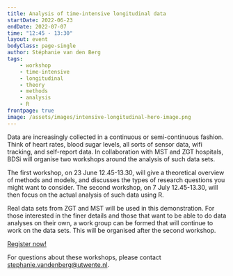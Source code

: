 ```yaml
---
title: Analysis of time-intensive longitudinal data
startDate: 2022-06-23
endDate: 2022-07-07
time: "12:45 - 13:30"
layout: event
bodyClass: page-single
author: Stéphanie van den Berg
tags:
    - workshop
    - time-intensive
    - longitudinal
    - theory
    - methods
    - analysis
    - R
frontpage: true
image: /assets/images/intensive-longitudinal-hero-image.png
---
```


Data are increasingly collected in a continuous or semi-continuous fashion.
Think of heart rates, blood sugar levels, all sorts of sensor data, wifi tracking, and self-report data.
In collaboration with MST and ZGT hospitals, BDSi will organise two workshops around the analysis of such data sets.

The first workshop, on 23 June 12.45-13.30, will give a theoretical overview of methods and models, and discusses the types of research questions you might want to consider.
The second workshop, on 7 July 12.45-13.30, will then focus on the actual analysis of such data using R.

Real data sets from ZGT and MST will be used in this demonstration.
For those interested in the finer details and those that want to be able to do data analyses on their own, a work group can be formed that will continue to work on the data sets.
This will be organised after the second workshop.

<a class="button" href="mailto:bdsi@utwente.nl?subject=intensive&body=I would like to join the workshops on analysis of intensive longitudinal data">Register now!</a>

For questions about these workshops, please contact <stephanie.vandenberg@utwente.nl>.
